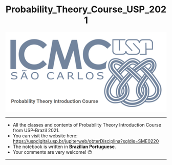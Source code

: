 <h1 align="center">
    Probability_Theory_Course_USP_2021
</h1>

![picture alt](/images/banner.png "Course") 

---

- All the classes and contents of Probability Theory Introduction Course from USP-Brazil 2021.
- You can visit the website here: https://uspdigital.usp.br/jupiterweb/obterDisciplina?sgldis=SME0220
- The notebook is written in **Brazilian Portuguese**.
- Your comments are very welcome! :wink:

---
